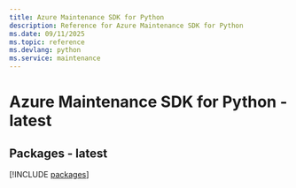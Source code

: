 ```yaml
---
title: Azure Maintenance SDK for Python
description: Reference for Azure Maintenance SDK for Python
ms.date: 09/11/2025
ms.topic: reference
ms.devlang: python
ms.service: maintenance
---
```

# Azure Maintenance SDK for Python - latest
## Packages - latest
[!INCLUDE [packages](maintenance-index.md)]